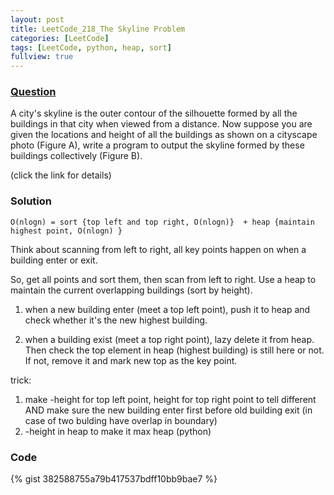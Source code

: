 ```yaml
---
layout: post
title: LeetCode_218_The Skyline Problem
categories: [LeetCode]
tags: [LeetCode, python, heap, sort]
fullview: true
---
```

### [Question](https://leetcode.com/problems/the-skyline-problem/description/)

A city's skyline is the outer contour of the silhouette formed by all the buildings in that city when viewed from a distance. Now suppose you are given the locations and height of all the buildings as shown on a cityscape photo (Figure A), write a program to output the skyline formed by these buildings collectively (Figure B).

(click the link for details)

### Solution

	O(nlogn) = sort {top left and top right, O(nlogn)}  + heap {maintain highest point, O(nlogn) }

Think about scanning from left to right, all key points happen on when a building enter or exit. 

So, get all points and sort them, then scan from left to right. Use a heap to maintain the current overlapping buildings (sort by height). 

1. when a new building enter (meet a top left point),  push it to heap and check whether it's the new highest building. 

2. when a building exist (meet a top right point), lazy delete it from heap. Then check the top element in heap (highest building) is still here or not. If not, remove it and mark new top as the key point. 

trick: 

1. make -height for top left point, height for top right point to tell different AND make sure the new building enter first before old building exit (in case of two bulding have overlap in boundary)
2. -height in heap to make it max heap (python)

### Code
{% gist 382588755a79b417537bdff10bb9bae7 %}          

